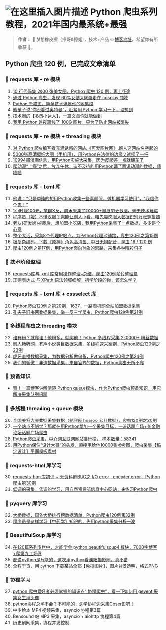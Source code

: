 # ![在这里插入图片描述](https://img-blog.csdnimg.cn/b4bb18153a4b43ba8c6123b795bdc2bb.png) Python 爬虫系列教程，2021年国内最系统+最强

> **作者：** 🍊 梦想橡皮擦（擦哥&擦姐），技术+产品  ✏️[博客地址](https://blog.csdn.net/hihell)，希望你有所收获 🏮。



## Python 爬虫 120 例，已完成文章清单

### 📙 requests 库 + re 模块
1. [10 行代码集 2000 张美女图，Python 爬虫 120 例，再上征途](https://dream.blog.csdn.net/article/details/117024328)
2. [通过 Python 爬虫，发现 60%女装大佬游走在 cosplay 领域](https://dream.blog.csdn.net/article/details/117221667)
3. [Python 千猫图，简单技术满足你的收集控](https://dream.blog.csdn.net/article/details/117458947)
4. [熊孩子说“你没看过奥特曼”，赶紧用 Python 学习一下，没想到](https://dream.blog.csdn.net/article/details/117458985)
5. [技术圈的【多肉小达人】，一篇文章你就能做到](https://blog.csdn.net/hihell/article/details/117661488)
6. [我用 Python 连夜离线了 100G 图片，只为了防止网站被消失](https://dream.blog.csdn.net/article/details/117918309)

### 📘 requests 库 + re 模块 + threading 模块

7. [对 Python 爬虫编写者充满诱惑的网站,《可爱图片网》,瞧人这网站名字起的](https://dream.blog.csdn.net/article/details/118035208)
8. [5000张高清壁纸大图（手机用），用Python在法律的边缘又试探了一把](https://dream.blog.csdn.net/article/details/118145504)
9. [10994部漫画信息，用Python实施大采集，因为反爬差一点就翻车了](https://blog.csdn.net/hihell/article/details/118222271)
10. [爬动漫“上瘾”之后，放弃午休，迫不及待的用Python薅了腾讯动漫的数据，啧啧啧](https://blog.csdn.net/hihell/article/details/118340372)

### 📗 requests 库 + lxml 库

11. [他说：“只是单纯的想用Python收集一些素颜照，做机器学习使用”，“我信你个鬼！”](https://blog.csdn.net/hihell/article/details/118385640)
12. [1小时赚100元，某群X友，周末采集了20000+漫展历史数据，毫无技术难度](https://blog.csdn.net/hihell/article/details/118485941)
13. [程序员（媛）不懂汉服？岂能让别人小看，咱先靠肉眼大数据识别万张穿搭照](https://dream.blog.csdn.net/article/details/118541741)
14. [老友(研发岗)被裁后，想加盟小吃店，我用Python采集了一点数据，多少是个心意](https://dream.blog.csdn.net/article/details/118706925)
15. [整个大活，采集8个代理IP站点，为Python代理池铺路，爬虫120例之第15例](https://dream.blog.csdn.net/article/details/119137580)
16. [极复杂编码，下载《原神》角色高清图、中日无损配音，爬虫 16 / 120 例](https://dream.blog.csdn.net/article/details/111028288)
17. [爬虫120例之第17例，用Python面向对象的思路，采集各种精彩句子](https://dream.blog.csdn.net/article/details/119632820)

### 📙 技术阶段整理

18. [requests库与 lxml 库常用操作整理+总结，爬虫120例阶段整理篇](https://dream.blog.csdn.net/article/details/119633672)
19. [正则表达式 与 XPath 语法领域细解，初学阶段的你，该怎么学？](https://dream.blog.csdn.net/article/details/119633700)

### 📕 requests 库 + lxml 库 + cssselect 库

20. [Python爬虫120例之第20例，1637、一路商机网全站加盟数据采集](https://dream.blog.csdn.net/article/details/119850647)
21. [孔夫子旧书网数据采集，举一反三学爬虫，Python爬虫120例第21例](https://dream.blog.csdn.net/article/details/119878744)

### 📙 多线程爬虫之 threading 模块

22. [谁有粉？就爬谁！他粉多，就爬他！Python 多线程采集 260000+ 粉丝数据](https://dream.blog.csdn.net/article/details/119931364)
23. [懒人畅听网，有声小说类目数据采集，多线程速采案例，Python爬虫120例之23例](https://dream.blog.csdn.net/article/details/119914203)
24. [虎牙直播数据采集，为数据分析做储备，Python爬虫120例之第24例](https://dream.blog.csdn.net/article/details/119914288)
25. [我们的骄傲！非遗数据采集，来自官方的数据，Python爬虫无所不爬](https://dream.blog.csdn.net/article/details/119914306)

### 📗 预备知识

- [赞！一篇博客讲解清楚 Python queue模块，作为Python爬虫预备知识，用它解决采集队列问题](https://dream.blog.csdn.net/article/details/119982537)

### 📕 多线程 threading + queue 模块

26. [全国美容大夫数据采集数据（花容网 huaroo 公开数据），爬虫120例之26例](https://dream.blog.csdn.net/article/details/119914401)
27. [一个站点不够学？那就在用Python增加一个采集目标，一派话题广场+某金融论坛话题广场爬虫](https://dream.blog.csdn.net/article/details/119914560)
28. [Python爬虫采集，中介网互联网网站排行榜， 样本数量：58341](https://dream.blog.csdn.net/article/details/119941727)
29. [用Python保住“设计大哥“的头发，直接甩给他10000张参考图，爬虫采集【稿定设计】平面模板素材](https://dream.blog.csdn.net/article/details/120010272)

### 📗 requests-html 库学习

30. [requests-html库初识 + 无资料解BUG之 I/O error : encoder error，Python爬虫第30例](https://dream.blog.csdn.net/article/details/120010913)
31. [低调的采集，低调的学习，用自然资源部信息中心网站，来练习Python爬虫](https://dream.blog.csdn.net/article/details/120011196)

### 📙 pyquery 库学习

32. [大桥数据，国外大桥排行榜数据清单，Python爬虫120例第32例](https://dream.blog.csdn.net/article/details/120011213)
33. [程序员是这样学习【中药学】知识的，先用python采集分析一波](https://dream.blog.csdn.net/article/details/120011624)

### 📕 BeautifulSoup 库学习

34. [在120篇系列专栏中，才能学会 python beautifulsoup4 模块，7000字博客+爬第九工场网](https://dream.blog.csdn.net/article/details/120384794)
35. [都说python是万能的，这次用python看溧阳摄影圈，真不错](https://dream.blog.csdn.net/article/details/120407050)
36. [全程干货，用 python 下载某站全部【免抠图片】，图片背景透明，格式PNG](https://dream.blog.csdn.net/article/details/120414397)

### 📙 协程学习

37. [python 爬虫爱好者必须掌握的知识点“ 协程爬虫”，看一下如何用 gevent 采集女生用头像](https://dream.blog.csdn.net/article/details/120421824)
38. [python协程总学不会？不可能的，边学协程边采集Coser图吧！](https://dream.blog.csdn.net/article/details/120445004)
39. 中少绘本 MP4 视频采集，asyncio 协程第3篇
40. Bensound 站 MP3 采集，asyncio + aiohttp 协程第4篇
41. 历史剧网采集，协程并发控制





